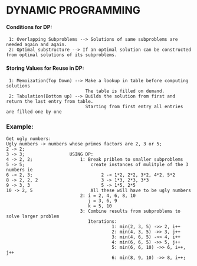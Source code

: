 # DYNAMIC PROGRAMMING

#### Conditions for DP:
     1: Overlapping Subproblems --> Solutions of same subproblems are needed again and again.
     2: Optimal substructure --> If an optimal solution can be constructed from optimal solutions of its subproblems.

#### Storing Values for Reuse in DP:
     1: Memoization(Top Down) --> Make a lookup in table before computing solutions
                                  The table is filled on demand.
     2: Tabulation(Bottom up) --> Builds the solution from first and return the last entry from table.
                                  Starting from first entry all entries are filled one by one


### Example:
    Get ugly numbers:
    Ugly numbers -> numbers whose primes factors are 2, 3 or 5;
    2 -> 2;                 
    3 -> 3;                 USING DP:
    4 -> 2, 2;                  1: Break priblem to smaller subproblems
    5 -> 5;                         create instances of mulitple of the 3 numbers ie
    6 -> 2, 3;                          2 -> 1*2, 2*2, 3*2, 4*2, 5*2
    8 -> 2, 2, 2                        3 -> 1*3, 2*3, 3*3
    9 -> 3, 3                           5 -> 1*5, 2*5
    10 -> 2, 5                      All these will have to be ugly numbers
                                2: i = 2, 4, 6, 8, 10
                                   j = 3, 6, 9
                                   k = 5, 10
                                3: Combine results from subproblems to solve larger problem
                                   Iterations:
                                            1: min(2, 3, 5) ->> 2, i++
                                            2: min(4, 3, 5) ->> 3, j++
                                            3: min(4, 6, 5) ->> 4, i++
                                            4: min(6, 6, 5) ->> 5, j++
                                            5: min(6, 6, 10) ->> 6, i++, j++
                                            6: min(8, 9, 10) ->> 8, i++;


